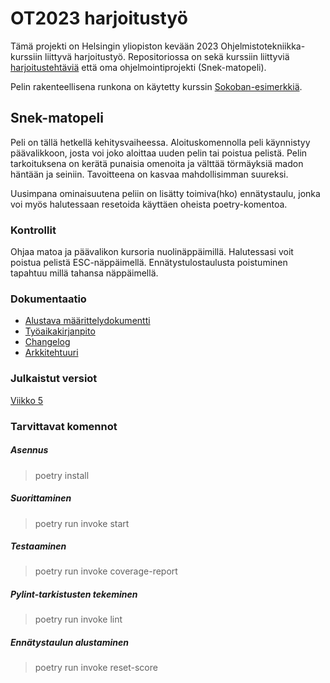 # OT2023 harjoitustyö

Tämä projekti on Helsingin yliopiston kevään 2023 Ohjelmistotekniikka-kurssiin liittyvä harjoitustyö. Repositoriossa on sekä kurssiin liittyviä
[harjoitustehtäviä](https://github.com/VilleJuhan1/ot-harjoitustyo/tree/master/laskarit) että oma ohjelmointiprojekti (Snek-matopeli).

Pelin rakenteellisena runkona on käytetty kurssin [Sokoban-esimerkkiä](https://github.com/ohjelmistotekniikka-hy/pygame-sokoban).

## Snek-matopeli

Peli on tällä hetkellä kehitysvaiheessa. Aloituskomennolla peli käynnistyy päävalikkoon, josta voi joko aloittaa uuden pelin tai poistua pelistä.
Pelin tarkoituksena on kerätä punaisia omenoita ja välttää törmäyksiä madon häntään ja seiniin. Tavoitteena on kasvaa mahdollisimman suureksi.

Uusimpana ominaisuutena peliin on lisätty toimiva(hko) ennätystaulu, jonka voi myös halutessaan resetoida käyttäen oheista poetry-komentoa.

### Kontrollit

Ohjaa matoa ja päävalikon kursoria nuolinäppäimillä. Halutessasi voit poistua pelistä ESC-näppäimellä. Ennätystulostaulusta poistuminen
tapahtuu millä tahansa näppäimellä.

### Dokumentaatio

* [Alustava määrittelydokumentti](https://github.com/VilleJuhan1/ot-harjoitustyo/blob/master/dokumentaatio/vaatimusmaarittely.md)
* [Työaikakirjanpito](https://github.com/VilleJuhan1/ot-harjoitustyo/blob/master/dokumentaatio/tyoaikakirjanpito.md)
* [Changelog](https://github.com/VilleJuhan1/ot-harjoitustyo/blob/master/dokumentaatio/changelog.md)
* [Arkkitehtuuri](https://github.com/VilleJuhan1/ot-harjoitustyo/blob/master/dokumentaatio/arkkitehtuuri.md)

### Julkaistut versiot

[Viikko 5](https://github.com/VilleJuhan1/ot-harjoitustyo/releases/tag/viikko5)

### Tarvittavat komennot

##### Asennus
> poetry install
##### Suorittaminen
> poetry run invoke start
##### Testaaminen
> poetry run invoke coverage-report
##### Pylint-tarkistusten tekeminen
> poetry run invoke lint
##### Ennätystaulun alustaminen
> poetry run invoke reset-score
